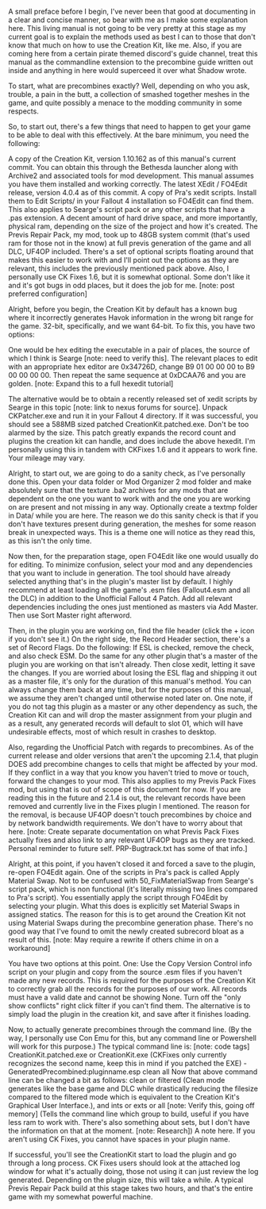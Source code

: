A small preface before I begin, I've never been that good at documenting in a clear and concise manner, so bear with me as I make some explanation here. This living manual is not going to be very pretty at this stage as my current goal is to explain the methods used as best I can to those that don't know that much on how to use the Creation Kit, like me. Also, if you are coming here from a certain pirate themed discord's guide channel, treat this manual as the commandline extension to the precombine guide written out inside and anything in here would superceed it over what Shadow wrote.

To start, what are precombines exactly? Well, depending on who you ask, trouble, a pain in the butt, a collection of smashed together meshes in the game, and quite possibly a menace to the modding community in some respects.

So, to start out, there's a few things that need to happen to get your game to be able to deal with this effectively. At the bare minimum, you need the following:

A copy of the Creation Kit, version 1.10.162 as of this manual's current commit. You can obtain this through the Bethesda launcher along with Archive2 and associated tools for mod development. This manual assumes you have them installed and working correctly.
The latest XEdit / FO4Edit release, version 4.0.4 as of this commit.
A copy of Pra's xedit scripts. Install them to Edit Scripts/ in your Fallout 4 installation so FO4Edit can find them. This also applies to Searge's script pack or any other scripts that have a .pas extension.
A decent amount of hard drive space, and more importantly, physical ram, depending on the size of the project and how it's created. The Previs Repair Pack, my mod, took up to 48GB system commit (that's used ram for those not in the know) at full previs generation of the game and all DLC, UF4OP included.
There's a set of optional scripts floating around that makes this easier to work with and I'll point out the options as they are relevant, this includes the previously mentioned pack above.
Also, I personally use CK Fixes 1.6, but it is somewhat optional. Some don't like it and it's got bugs in odd places, but it does the job for me. [note: post preferred configuration]

Alright, before you begin, the Creation Kit by default has a known bug where it incorrectly generates Havok information in the wrong bit range for the game. 32-bit, specifically, and we want 64-bit. To fix this, you have two options:

One would be hex editing the executable in a pair of places, the source of which I think is Searge [note: need to verify this]. The relevant places to edit with an appropriate hex editor are 0x34726D, change B9 01 00 00 00 to B9 00 00 00 00. Then repeat the same sequence at 0xDCAA76 and you are golden. [note: Expand this to a full hexedit tutorial]

The alternative would be to obtain a recently released set of xedit scripts by Searge in this topic [note: link to nexus forums for source]. Unpack CKPatcher.exe and run it in your Fallout 4 directory. If it was successful, you should see a 588MB sized patched CreationKit.patched.exe. Don't be too alarmed by the size. This patch greatly expands the record count and plugins the creation kit can handle, and does include the above hexedit. I'm personally using this in tandem with CKFixes 1.6 and it appears to work fine. Your mileage may vary.

Alright, to start out, we are going to do a sanity check, as I've personally done this. Open your data folder or Mod Organizer 2 mod folder and make absolutely sure that the texture .ba2 archives for any mods that are dependent on the one you want to work with and the one you are working on are present and not missing in any way. Optionally create a textmp folder in Data/ while you are here. The reason we do this sanity check is that if you don't have textures present during generation, the meshes for some reason break in unexpected ways. This is a theme one will notice as they read this, as this isn't the only time.

Now then, for the preparation stage, open FO4Edit like one would usually do for editing. To minimize confusion, select your mod and any dependencies that you want to include in generation. The tool should have already selected anything that's in the plugin's master list by default. I highly recommend at least loading all the game's .esm files (Fallout4.esm and all the DLC) in addition to the Unofficial Fallout 4 Patch. Add all relevant dependencies including the ones just mentioned as masters via Add Master. Then use Sort Master right afterword.

Then, in the plugin you are working on, find the file header (click the + icon if you don't see it.) On the right side, the Record Header section, there's a set of Record Flags. Do the following: If ESL is checked, remove the check, and also check ESM. Do the same for any other plugin that's a master of the plugin you are working on that isn't already. Then close xedit, letting it save the changes. If you are worried about losing the ESL flag and shipping it out as a master file, it's only for the duration of this manual's method. You can always change them back at any time, but for the purposes of this manual, we assume they aren't changed until otherwise noted later on. One note, if you do not tag this plugin as a master or any other dependency as such, the Creation Kit can and will drop the master assignment from your plugin and as a result, any generated records will default to slot 01, which will have undesirable effects, most of which result in crashes to desktop.

Also, regarding the Unofficial Patch with regards to precombines. As of the current release and older versions that aren't the upcoming 2.1.4, that plugin DOES add precombine changes to cells that might be affected by your mod. If they conflict in a way that you know you haven't tried to move or touch, forward the changes to your mod. This also applies to my Previs Pack Fixes mod, but using that is out of scope of this document for now. If you are reading this in the future and 2.1.4 is out, the relevant records have been removed and currently live in the Fixes plugin I mentioned. The reason for the removal, is because UF4OP doesn't touch precombines by choice and by network bandwidth requirements. We don't have to worry about that here. [note: Create separate documentation on what Previs Pack Fixes actually fixes and also link to any relevant UF4OP bugs as they are tracked. Personal reminder to future self. PRP-Bugtrack.txt has some of that info.]

Alright, at this point, if you haven't closed it and forced a save to the plugin, re-open FO4Edit again. One of the scripts in Pra's pack is called Apply Material Swap. Not to be confused with 50_FixMaterialSwap from Searge's script pack, which is non functional (it's literally missing two lines compared to Pra's script). You essentially apply the script through FO4Edit by selecting your plugin. What this does is explicitly set Material Swaps in assigned statics. The reason for this is to get around the Creation Kit not using Material Swaps during the precombine generation phase. There's no good way that I've found to omit the newly created subrecord bloat as a result of this. [note: May require a rewrite if others chime in on a workaround]

You have two options at this point. One: Use the Copy Version Control info script on your plugin and copy from the source .esm files if you haven't made any new records. This is required for the purposes of the Creation Kit to correctly grab all the records for the purposes of our work. All records must have a valid date and cannot be showing None. Turn off the "only show conflicts" right click filter if you can't find them. The alternative is to simply load the plugin in the creation kit, and save after it finishes loading.

Now, to actually generate precombines through the command line. (By the way, I personally use Con Emu for this, but any command line or Powershell will work for this purpose.) The typical command line is:
[note: code tags] CreationKit.patched.exe or CreationKit.exe (CKFixes only currently recognizes the second name, keep this in mind if you patched the EXE) -GeneratedPrecombined:pluginname.esp clean all
Now that above command line can be changed a bit as follows: clean or filtered (Clean mode generates like the base game and DLC while drastically reducing the filesize compared to the filtered mode which is equivalent to the Creation Kit's Graphical User Interface.), and ints or exts or all [note: Verify this, going off memory] (Tells the command line which group to build, useful if you have less ram to work with. There's also something about sets, but I don't have the information on that at the moment. [note: Research]) A note here. If you aren't using CK Fixes, you cannot have spaces in your plugin name.

If successful, you'll see the CreationKit start to load the plugin and go through a long process. CK Fixes users should look at the attached log window for what it's actually doing, those not using it can just review the log generated. Depending on the plugin size, this will take a while. A typical Previs Repair Pack build at this stage takes two hours, and that's the entire game with my somewhat powerful machine.